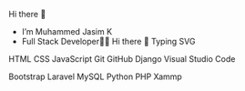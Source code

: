 Hi there 👋
- I’m Muhammed Jasim K
- Full Stack Developer🧑‍💻
Hi there 👋
Typing SVG

HTML  CSS  JavaScript  Git  GitHub  Django  Visual Studio Code 

Bootstrap  Laravel  MySQL  Python  PHP  Xammp 
<!---
muhammed-jasim/muhammed-jasim is a ✨ special ✨ repository because its `README.md` (this file) appears on your GitHub profile.
You can click the Preview link to take a look at your changes.
--->

